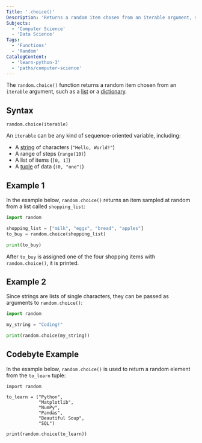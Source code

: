 ```yaml
---
Title: '.choice()'
Description: 'Returns a random item chosen from an iterable argument, such as a list or a dictionary.'
Subjects:
  - 'Computer Science'
  - 'Data Science'
Tags:
  - 'Functions'
  - 'Random'
CatalogContent:
  - 'learn-python-3'
  - 'paths/computer-science'
---
```


The `random.choice()` function returns a random item chosen from an `iterable` argument, such as a [list](https://www.codecademy.com/resources/docs/python/lists) or a [dictionary](https://www.codecademy.com/resources/docs/python/dictionaries).

## Syntax

```pseudo
random.choice(iterable)
```

An `iterable` can be any kind of sequence-oriented variable, including:

- A [string](https://www.codecademy.com/resources/docs/python/strings) of characters (`"Hello, World!"`)
- A range of steps (`range(10)`)
- A list of items (`[0, 1]`)
- A [tuple](https://www.codecademy.com/resources/docs/python/tuples) of data (`(0, "one")`)

## Example 1

In the example below, `random.choice()` returns an item sampled at random from a list called `shopping_list`:

```py
import random

shopping_list = ["milk", "eggs", "bread", "apples"]
to_buy = random.choice(shopping_list)

print(to_buy)
```

After `to_buy` is assigned one of the four shopping items with `random.choice()`, it is printed.

## Example 2

Since strings are lists of single characters, they can be passed as arguments to `random.choice()`:

```py
import random

my_string = "Coding!"

print(random.choice(my_string))
```

## Codebyte Example

In the example below, `random.choice()` is used to return a random element from the `to_learn` tuple:

```codebyte/py
import random

to_learn = ("Python",
            "Matplotlib",
            "NumPy",
            "Pandas",
            "Beautiful Soup",
            "SQL")

print(random.choice(to_learn))
```
